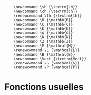 ```{math}
    \newcommand \sh {\textrm{sh}}
    \newcommand \ch {\textrm{ch}}
    \renewcommand \th {\textrm{th}}
    \newcommand \R {\mathbb{R}}
    \newcommand \C {\mathbb{C}}
    \newcommand \K {\mathbb{K}}
    \newcommand \Q {\mathbb{Q}}
    \newcommand \N {\mathbb{N}}
    \newcommand \Z {\mathbb{Z}}
    \newcommand \M {\mathcal{M}}
    \renewcommand \L {\mathcal{L}}
    \newcommand \B {\mathcal{B}}
    \newcommand \Vect {\textrm{Vect}}
    \renewcommand \S {\mathcal{S}}
    \renewcommand \P {\mathcal{P}}
```

# Fonctions usuelles




































































 
